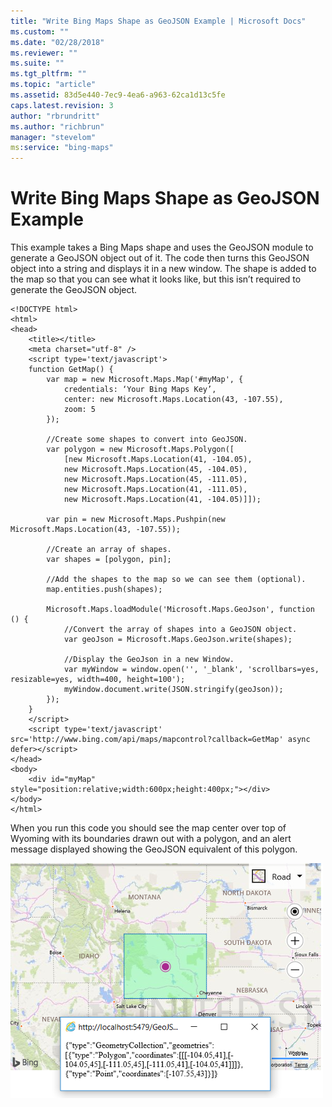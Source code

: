 ```yaml
---
title: "Write Bing Maps Shape as GeoJSON Example | Microsoft Docs"
ms.custom: ""
ms.date: "02/28/2018"
ms.reviewer: ""
ms.suite: ""
ms.tgt_pltfrm: ""
ms.topic: "article"
ms.assetid: 83d5e440-7ec9-4ea6-a963-62ca1d13c5fe
caps.latest.revision: 3
author: "rbrundritt"
ms.author: "richbrun"
manager: "stevelom"
ms:service: "bing-maps"
---
```

# Write Bing Maps Shape as GeoJSON Example
This example takes a Bing Maps shape and uses the GeoJSON module to generate a GeoJSON object out of it. The code then turns this GeoJSON object into a string and displays it in a new window. The shape is added to the map so that you can see what it looks like, but this isn’t required to generate the GeoJSON object. 

```
<!DOCTYPE html>
<html>
<head>
    <title></title>
    <meta charset="utf-8" />
	<script type='text/javascript'>
    function GetMap() {
        var map = new Microsoft.Maps.Map('#myMap', {
            credentials: ‘Your Bing Maps Key’,
            center: new Microsoft.Maps.Location(43, -107.55),
            zoom: 5
        });

        //Create some shapes to convert into GeoJSON.
        var polygon = new Microsoft.Maps.Polygon([
            [new Microsoft.Maps.Location(41, -104.05),
            new Microsoft.Maps.Location(45, -104.05),
            new Microsoft.Maps.Location(45, -111.05),
            new Microsoft.Maps.Location(41, -111.05),
            new Microsoft.Maps.Location(41, -104.05)]]);

        var pin = new Microsoft.Maps.Pushpin(new Microsoft.Maps.Location(43, -107.55));

        //Create an array of shapes.
        var shapes = [polygon, pin];

        //Add the shapes to the map so we can see them (optional).
        map.entities.push(shapes);

        Microsoft.Maps.loadModule('Microsoft.Maps.GeoJson', function () {
            //Convert the array of shapes into a GeoJSON object.
            var geoJson = Microsoft.Maps.GeoJson.write(shapes);

            //Display the GeoJson in a new Window.
            var myWindow = window.open('', '_blank', 'scrollbars=yes, resizable=yes, width=400, height=100');
            myWindow.document.write(JSON.stringify(geoJson));
        });
    }
    </script>
    <script type='text/javascript' src='http://www.bing.com/api/maps/mapcontrol?callback=GetMap' async defer></script>
</head>
<body>
    <div id="myMap" style="position:relative;width:600px;height:400px;"></div>
</body>
</html>
```

When you run this code you should see the map center over top of Wyoming with its boundaries drawn out with a polygon, and an alert message displayed showing the GeoJSON equivalent of this polygon.

![GeoJSON Markup from a Bing Maps Shape](../v8-web-control/media/bmv8-geojson-write.png)